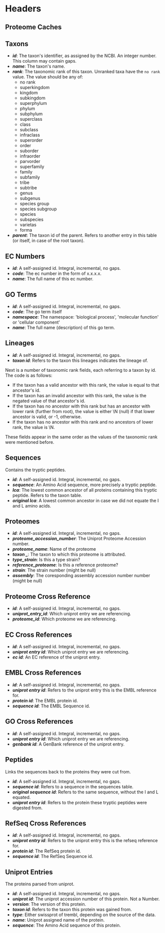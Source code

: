 
Headers
=======

Proteome Caches
-------------

Taxons
------
 - ***id***: The taxon's identifier, as assigned by the NCBI. An
   integer number. This column may contain gaps.
 - ***name***: The taxon's name.
 - ***rank***: The taxonomic rank of this taxon. Unranked taxa have
   the `no rank` value. The value should be any of:
   * no rank
   * superkingdom
   * kingdom
   * subkingdom
   * superphylum
   * phylum
   * subphylum
   * superclass
   * class
   * subclass
   * infraclass
   * superorder
   * order
   * suborder
   * infraorder
   * parvorder
   * superfamily
   * family
   * subfamily
   * tribe
   * subtribe
   * genus
   * subgenus
   * species group
   * species subgroup
   * species
   * subspecies
   * varietas
   * forma
 - ***parent***: The taxon id of the parent. Refers to another entry
   in this table (or itself, in case of the root taxon).

EC Numbers
----------
- ***id***: A self-assigned id. Integral, incremental, no gaps.
- ***code***: The ec number in the form of x.x.x.x.
- ***name***: The full name of this ec number.

GO Terms
----------
- ***id***: A self-assigned id. Integral, incremental, no gaps.
- ***code***: The go term itself
- ***namespace***: The namespace: 'biological process', 'molecular function' or 'cellular component'
- ***name***: The full name (description) of this go term.

Lineages
--------

 - ***id***: A self-assigned id. Integral, incremental, no gaps.
 - ***taxon id***: Refers to the taxon this lineages indicates the
   lineage of.

Next is a number of taxonomic rank fields, each referring to a taxon
by id. The code is as follows:
 - If the taxon has a valid ancestor with this rank, the value is
   equal to that ancestor's id.
 - If the taxon has an invalid ancestor with this rank, the value is
   the negated value of that ancestor's id.
 - If the taxon has no ancestor with this rank but has an ancestor
   with lower rank (further from root), the value is either \N (null)
   if that lower ancestor is valid, or -1, otherwise.
 - If the taxon has no ancestor with this rank and no ancestors of
   lower rank, the value is \N.

These fields appear in the same order as the values of the taxonomic
rank were mentioned before.

Sequences
---------

Contains the tryptic peptides.

 - ***id***: A self-assigned id. Integral, incremental, no gaps.
 - ***sequence***: An Amino Acid sequence, more precisely a tryptic
   peptide.
 - ***lca***: The lowest common ancestor of all proteins containing
   this tryptic peptide. Refers to the taxon table.
 - ***original lca***: A lowest common ancestor in case we did not
   equate the I and L amino acids.

Proteomes
---------

- ***id***: A self-assigned id. Integral, incremental, no gaps.
- ***proteome_accession_number***: The Uniprot Proteome Accession number.
- ***proteome_name***: Name of the proteome
- ***taxon _***: The taxon to which this proteome is attributed.
- ***type_strain***: Is this a type strain?
- ***reference_proteome***: Is this a reference proteome?
- ***strain***: The strain number (might be null)
- ***assembly***: The coresponding assembly accession number number (might be null)

Proteome Cross Reference
------------------

 - ***id***: A self-assigned id. Integral, incremental, no gaps.
 - ***uniprot_entry_id***: Which uniprot entry we are referencing.
 - ***proteome_id***: Which proteome we are referencing.

EC Cross References
-------------------

 - ***id***: A self-assigned id. Integral, incremental, no gaps.
 - ***uniprot entry id***: Which uniprot entry we are referencing.
 - ***ec id***: An EC reference of the uniprot entry.

EMBL Cross References
---------------------

 - ***id***: A self-assigned id. Integral, incremental, no gaps.
 - ***uniprot entry id***: Refers to the uniprot entry this is the
   EMBL reference for.
 - ***protein id***: The EMBL protein id.
 - ***sequence id***: The EMBL Sequence id.

GO Cross References
-------------------

 - ***id***: A self-assigned id. Integral, incremental, no gaps.
 - ***uniprot entry id***: Which uniprot entry we are referencing.
 - ***genbank id***: A GenBank reference of the uniprot entry.

Peptides
--------

Links the sequences back to the proteins they were cut from.

 - ***id***: A self-assigned id. Integral, incremental, no gaps.
 - ***sequence id***: Refers to a sequence in the sequences table.
 - ***original sequence id***: Refers to the same sequence, without
   the I and L equated.
 - ***uniprot entry id***: Refers to the protein these tryptic
   peptides were digested from.

RefSeq Cross References
-----------------------

 - ***id***: A self-assigned id. Integral, incremental, no gaps.
 - ***uniprot entry id***: Refers to the uniprot entry this is the
   refseq reference for.
 - ***protein id***: The RefSeq protein id.
 - ***sequence id***: The RefSeq Sequence id.

Uniprot Entries
---------------

The proteins parsed from uniprot.

 - ***id***: A self-assigned id. Integral, incremental, no gaps.
 - ***uniprot id***: The uniprot accession number of this protein. Not
   a Number.
 - ***version***: The version of this protein.
 - ***taxon id***: Refers to the taxon this protein was gained from.
 - ***type***: Either swissprot of trembl, depending on the source of
   the data.
 - ***name***: Uniprot assigned name of the protein.
 - ***sequence***: The Amino Acid sequence of this protein.
